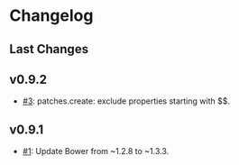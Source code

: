 # Changelog

## Last Changes

## v0.9.2
- [#3](https://github.com/LaxarJS/laxar_patterns/issues/3): patches.create: exclude properties starting with $$.

## v0.9.1
- [#1](https://github.com/LaxarJS/laxar_patterns/issues/1): Update Bower from ~1.2.8 to ~1.3.3.
